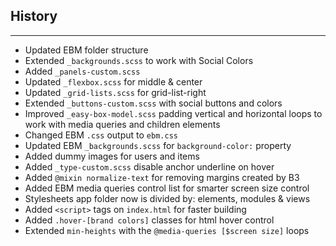 ## History
___

- Updated EBM folder structure
- Extended `_backgrounds.scss` to work with Social Colors 
- Added `_panels-custom.scss`
- Updated `_flexbox.scss` for middle & center
- Updated `_grid-lists.scss` for grid-list-right
- Extended `_buttons-custom.scss` with social buttons and colors
- Improved `_easy-box-model.scss` padding vertical and horizontal loops to work with media queries and children elements
- Changed EBM `.css` output to `ebm.css`
- Updated EBM `_backgrounds.scss` for `background-color:` property
- Added dummy images for users and items
- Added `_type-custom.scss` disable anchor underline on hover
- Added `@mixin normalize-text` for removing margins created by B3
- Added EBM media queries control list for smarter screen size control
- Stylesheets app folder now is divided by: elements, modules & views
- Added `<script>` tags on `index.html` for faster building
- Added `.hover-[brand colors]` classes for html hover control
- Extended `min-heights` with the `@media-queries [$screen size]` loops